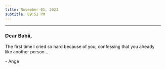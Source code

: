 ```yaml
---
title: November 01, 2023
subtitle: 09:52 PM
---
```

---

### Dear Babii,

The first time I cried so hard because of you, confessing that you already like another person...

\- Ange
